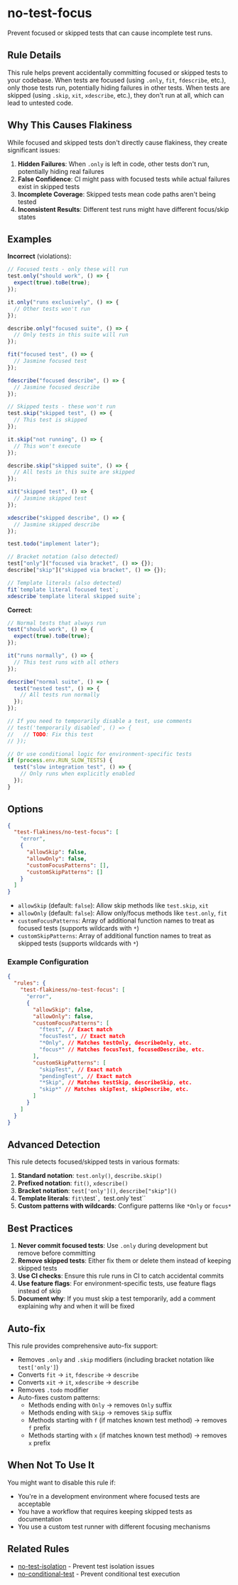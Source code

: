 # no-test-focus

Prevent focused or skipped tests that can cause incomplete test runs.

## Rule Details

This rule helps prevent accidentally committing focused or skipped tests to your codebase. When tests are focused (using `.only`, `fit`, `fdescribe`, etc.), only those tests run, potentially hiding failures in other tests. When tests are skipped (using `.skip`, `xit`, `xdescribe`, etc.), they don't run at all, which can lead to untested code.

## Why This Causes Flakiness

While focused and skipped tests don't directly cause flakiness, they create significant issues:

1. **Hidden Failures**: When `.only` is left in code, other tests don't run, potentially hiding real failures
2. **False Confidence**: CI might pass with focused tests while actual failures exist in skipped tests
3. **Incomplete Coverage**: Skipped tests mean code paths aren't being tested
4. **Inconsistent Results**: Different test runs might have different focus/skip states

## Examples

**Incorrect** (violations):

```javascript
// Focused tests - only these will run
test.only("should work", () => {
  expect(true).toBe(true);
});

it.only("runs exclusively", () => {
  // Other tests won't run
});

describe.only("focused suite", () => {
  // Only tests in this suite will run
});

fit("focused test", () => {
  // Jasmine focused test
});

fdescribe("focused describe", () => {
  // Jasmine focused describe
});

// Skipped tests - these won't run
test.skip("skipped test", () => {
  // This test is skipped
});

it.skip("not running", () => {
  // This won't execute
});

describe.skip("skipped suite", () => {
  // All tests in this suite are skipped
});

xit("skipped test", () => {
  // Jasmine skipped test
});

xdescribe("skipped describe", () => {
  // Jasmine skipped describe
});

test.todo("implement later");

// Bracket notation (also detected)
test["only"]("focused via bracket", () => {});
describe["skip"]("skipped via bracket", () => {});

// Template literals (also detected)
fit`template literal focused test`;
xdescribe`template literal skipped suite`;
```

**Correct**:

```javascript
// Normal tests that always run
test("should work", () => {
  expect(true).toBe(true);
});

it("runs normally", () => {
  // This test runs with all others
});

describe("normal suite", () => {
  test("nested test", () => {
    // All tests run normally
  });
});

// If you need to temporarily disable a test, use comments
// test('temporarily disabled', () => {
//   // TODO: Fix this test
// });

// Or use conditional logic for environment-specific tests
if (process.env.RUN_SLOW_TESTS) {
  test("slow integration test", () => {
    // Only runs when explicitly enabled
  });
}
```

## Options

```json
{
  "test-flakiness/no-test-focus": [
    "error",
    {
      "allowSkip": false,
      "allowOnly": false,
      "customFocusPatterns": [],
      "customSkipPatterns": []
    }
  ]
}
```

- `allowSkip` (default: `false`): Allow skip methods like `test.skip`, `xit`
- `allowOnly` (default: `false`): Allow only/focus methods like `test.only`, `fit`
- `customFocusPatterns`: Array of additional function names to treat as focused tests (supports wildcards with `*`)
- `customSkipPatterns`: Array of additional function names to treat as skipped tests (supports wildcards with `*`)

### Example Configuration

```json
{
  "rules": {
    "test-flakiness/no-test-focus": [
      "error",
      {
        "allowSkip": false,
        "allowOnly": false,
        "customFocusPatterns": [
          "ftest", // Exact match
          "focusTest", // Exact match
          "*Only", // Matches testOnly, describeOnly, etc.
          "focus*" // Matches focusTest, focusedDescribe, etc.
        ],
        "customSkipPatterns": [
          "skipTest", // Exact match
          "pendingTest", // Exact match
          "*Skip", // Matches testSkip, describeSkip, etc.
          "skip*" // Matches skipTest, skipDescribe, etc.
        ]
      }
    ]
  }
}
```

## Advanced Detection

This rule detects focused/skipped tests in various formats:

1. **Standard notation**: `test.only()`, `describe.skip()`
2. **Prefixed notation**: `fit()`, `xdescribe()`
3. **Bracket notation**: `test['only']()`, `describe["skip"]()`
4. **Template literals**: `fit\`test\``, `test.only\`test\``
5. **Custom patterns with wildcards**: Configure patterns like `*Only` or `focus*`

## Best Practices

1. **Never commit focused tests**: Use `.only` during development but remove before committing
2. **Remove skipped tests**: Either fix them or delete them instead of keeping skipped tests
3. **Use CI checks**: Ensure this rule runs in CI to catch accidental commits
4. **Use feature flags**: For environment-specific tests, use feature flags instead of skip
5. **Document why**: If you must skip a test temporarily, add a comment explaining why and when it will be fixed

## Auto-fix

This rule provides comprehensive auto-fix support:

- Removes `.only` and `.skip` modifiers (including bracket notation like `test['only']`)
- Converts `fit` → `it`, `fdescribe` → `describe`
- Converts `xit` → `it`, `xdescribe` → `describe`
- Removes `.todo` modifier
- Auto-fixes custom patterns:
  - Methods ending with `Only` → removes `Only` suffix
  - Methods ending with `Skip` → removes `Skip` suffix
  - Methods starting with `f` (if matches known test method) → removes `f` prefix
  - Methods starting with `x` (if matches known test method) → removes `x` prefix

## When Not To Use It

You might want to disable this rule if:

- You're in a development environment where focused tests are acceptable
- You have a workflow that requires keeping skipped tests as documentation
- You use a custom test runner with different focusing mechanisms

## Related Rules

- [no-test-isolation](./no-test-isolation.md) - Prevent test isolation issues
- [no-conditional-test](./no-conditional-test.md) - Prevent conditional test execution
